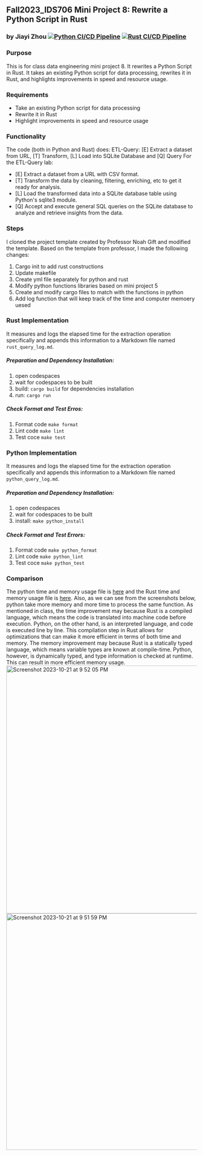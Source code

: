 ## Fall2023_IDS706 Mini Project 8: Rewrite a Python Script in Rust
### by Jiayi Zhou [![Python CI/CD Pipeline](https://github.com/nogibjj/Fall2023_IDS706_MiniProject8_JiayiZhou/actions/workflows/pythonCI.yml/badge.svg)](https://github.com/nogibjj/Fall2023_IDS706_MiniProject8_JiayiZhou/actions/workflows/pythonCI.yml) [![Rust CI/CD Pipeline](https://github.com/nogibjj/Fall2023_IDS706_MiniProject8_JiayiZhou/actions/workflows/rustCI.yml/badge.svg)](https://github.com/nogibjj/Fall2023_IDS706_MiniProject8_JiayiZhou/actions/workflows/rustCI.yml)

### Purpose
This is for class data engineering mini project 8. It rewrites a Python Script in Rust. It takes an existing Python script for data processing, rewrites it in Rust, and highlights improvements in speed and resource usage.

### Requirements
  * Take an existing Python script for data processing
  * Rewrite it in Rust
  * Highlight improvements in speed and resource usage

### Functionality
The code (both in Python and Rust) does: ETL-Query: [E] Extract a dataset from URL, [T] Transform, [L] Load into SQLite Database and [Q] Query For the ETL-Query lab:
  * [E] Extract a dataset from a URL with CSV format.
  * [T] Transform the data by cleaning, filtering, enriching, etc to get it ready for analysis.
  * [L] Load the transformed data into a SQLite database table using Python's sqlite3 module.
  * [Q] Accept and execute general SQL queries on the SQLite database to analyze and retrieve insights from the data.

### Steps
I cloned the project template created by Professor Noah Gift and modified the template. Based on the template from professor, I made the following changes:
1. Cargo init to add rust constructions
2. Update makefile
3. Create yml file separately for python and rust
4. Modify python functions libraries based on mini project 5
5. Create and modify cargo files to match with the functions in python
6. Add log function that will keep track of the time and computer memoery uesed

### Rust Implementation
It measures and logs the elapsed time for the extraction operation specifically and appends this information to a Markdown file named `rust_query_log.md`.

##### Preparation and Dependency Installation:
1. open codespaces 
2. wait for codespaces to be built 
3. build: `cargo build` for dependencies installation
4. run: `cargo run`

##### Check Format and Test Erros: 
1. Format code `make format`
2. Lint code `make lint`
3. Test coce `make test`

### Python Implementation
It measures and logs the elapsed time for the extraction operation specifically and appends this information to a Markdown file named `python_query_log.md`.

##### Preparation and Dependency Installation:
1. open codespaces 
2. wait for codespaces to be built
3. install: `make python_install`

##### Check Format and Test Errors: 
1. Format code `make python_format`
2. Lint code `make python_lint`
3. Test coce `make python_test`

### Comparison
The python time and memory usage file is [here](https://github.com/nogibjj/Fall2023_IDS706_MiniProject8_JiayiZhou/blob/main/python_query_log.md) and the Rust time and memory usage file is [here](https://github.com/nogibjj/Fall2023_IDS706_MiniProject8_JiayiZhou/blob/main/rust_query_log.md). Also, as we can see from the screenshots below, python take more memory and more time to process the same function. As mentioned in class, the time improvement may because Rust is a compiled language, which means the code is translated into machine code before execution. Python, on the other hand, is an interpreted language, and code is executed line by line. This compilation step in Rust allows for optimizations that can make it more efficient in terms of both time and memory. The memory improvement may because Rust is a statically typed language, which means variable types are known at compile-time. Python, however, is dynamically typed, and type information is checked at runtime. This can result in more efficient memory usage.
<img width="655" alt="Screenshot 2023-10-21 at 9 52 05 PM" src="https://github.com/nogibjj/Fall2023_IDS706_MiniProject8_JiayiZhou/assets/143651921/2c0de291-e319-4828-967a-6db71ce468ac">
<img width="625" alt="Screenshot 2023-10-21 at 9 51 59 PM" src="https://github.com/nogibjj/Fall2023_IDS706_MiniProject8_JiayiZhou/assets/143651921/26b489c1-5cc5-4347-ab6e-41c592398d28">





